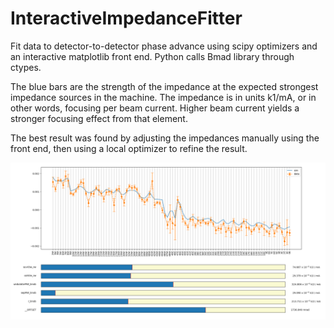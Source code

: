 # InteractiveImpedanceFitter
Fit data to detector-to-detector phase advance using scipy optimizers and an interactive matplotlib front end.  Python calls Bmad library through ctypes.

The blue bars are the strength of the impedance at the expected strongest impedance sources in the machine.  The impedance is in units k1/mA, or in other words, focusing per beam current.  Higher beam current yields a stronger focusing effect from that element.

The best result was found by adjusting the impedances manually using the front end, then using a local optimizer to refine the result.

![alt text](GUI.png)
